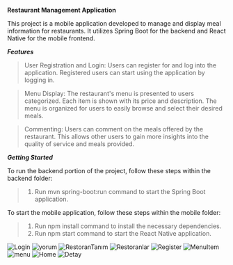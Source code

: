 **Restaurant Management Application**

This project is a mobile application developed to manage and display meal information for restaurants. It utilizes Spring Boot for the backend and React Native for the mobile frontend.


***Features***
>User Registration and Login: Users can register for and log into the application. Registered users can start using the application by logging in.

>Menu Display: The restaurant's menu is presented to users categorized. Each item is shown with its price and description. The menu is organized for users to easily browse and select their desired meals.

>Commenting: Users can comment on the meals offered by the restaurant. This allows other users to gain more insights into the quality of service and meals provided.

***Getting Started***

To run the backend portion of the project, follow these steps within the backend folder:

>1. Run mvn spring-boot:run command to start the Spring Boot application.

To start the mobile application, follow these steps within the mobile folder:

>1. Run npm install command to install the necessary dependencies.
>2. Run npm start command to start the React Native application.


![Login](https://github.com/cengiztuglu/MenuRehberimMobile/assets/75539883/1a252700-a490-4b48-b5b8-de6218025720)
![yorum](https://github.com/cengiztuglu/MenuRehberimMobile/assets/75539883/28cb19e3-a5ab-4296-a6c2-b5b154776749)
![RestoranTanım](https://github.com/cengiztuglu/MenuRehberimMobile/assets/75539883/2039aba9-579f-4f87-9f76-6cf5cbeb254e)
![Restoranlar](https://github.com/cengiztuglu/MenuRehberimMobile/assets/75539883/a5049b7a-2bf7-4a82-bed6-e1141d93479d)
![Register](https://github.com/cengiztuglu/MenuRehberimMobile/assets/75539883/f98e8889-02bb-40cc-b461-d4426c3f6fb6)
![MenuItem](https://github.com/cengiztuglu/MenuRehberimMobile/assets/75539883/e5794de9-7cd0-44d1-b356-17740a263c3f)
![menu](https://github.com/cengiztuglu/MenuRehberimMobile/assets/75539883/0cb3af97-59d0-4b03-bf5a-f86db5833661)
![Home](https://github.com/cengiztuglu/MenuRehberimMobile/assets/75539883/05e77c91-5e78-4ba7-b5d1-bc674aa8a4b4)
![Detay](https://github.com/cengiztuglu/MenuRehberimMobile/assets/75539883/4ec71c83-5276-4edd-893c-ee8df47fceec)
